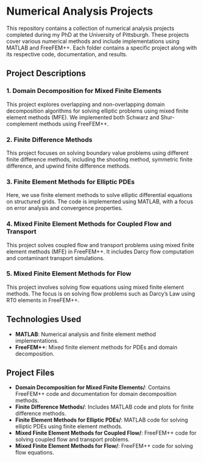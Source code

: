 # Numerical Analysis Projects

This repository contains a collection of numerical analysis projects completed during my PhD at the University of Pittsburgh. These projects cover various numerical methods and include implementations using MATLAB and FreeFEM++. Each folder contains a specific project along with its respective code, documentation, and results.

## Project Descriptions

### 1. Domain Decomposition for Mixed Finite Elements
This project explores overlapping and non-overlapping domain decomposition algorithms for solving elliptic problems using mixed finite element methods (MFE). We implemented both Schwarz and Shur-complement methods using FreeFEM++.

### 2. Finite Difference Methods
This project focuses on solving boundary value problems using different finite difference methods, including the shooting method, symmetric finite difference, and upwind finite difference methods.

### 3. Finite Element Methods for Elliptic PDEs
Here, we use finite element methods to solve elliptic differential equations on structured grids. The code is implemented using MATLAB, with a focus on error analysis and convergence properties.

### 4. Mixed Finite Element Methods for Coupled Flow and Transport
This project solves coupled flow and transport problems using mixed finite element methods (MFE) in FreeFEM++. It includes Darcy flow computation and contaminant transport simulations.

### 5. Mixed Finite Element Methods for Flow
This project involves solving flow equations using mixed finite element methods. The focus is on solving flow problems such as Darcy’s Law using RT0 elements in FreeFEM++.

## Technologies Used
- **MATLAB**: Numerical analysis and finite element method implementations.
- **FreeFEM++**: Mixed finite element methods for PDEs and domain decomposition.

## Project Files

- **Domain Decomposition for Mixed Finite Elements/**: Contains FreeFEM++ code and documentation for domain decomposition methods.
- **Finite Difference Methods/**: Includes MATLAB code and plots for finite difference methods.
- **Finite Element Methods for Elliptic PDEs/**: MATLAB code for solving elliptic PDEs using finite element methods.
- **Mixed Finite Element Methods for Coupled Flow/**: FreeFEM++ code for solving coupled flow and transport problems.
- **Mixed Finite Element Methods for Flow/**: FreeFEM++ code for solving flow equations.

